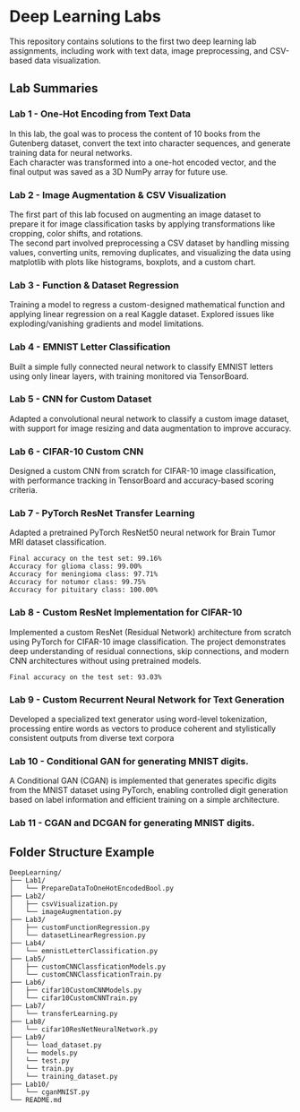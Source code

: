# Deep Learning Labs

This repository contains solutions to the first two deep learning lab assignments, including work with text data, image preprocessing, and CSV-based data visualization.

## Lab Summaries

### Lab 1 - One-Hot Encoding from Text Data

In this lab, the goal was to process the content of 10 books from the Gutenberg dataset, convert the text into character sequences, and generate training data for neural networks.  
Each character was transformed into a one-hot encoded vector, and the final output was saved as a 3D NumPy array for future use.

### Lab 2 - Image Augmentation & CSV Visualization

The first part of this lab focused on augmenting an image dataset to prepare it for image classification tasks by applying transformations like cropping, color shifts, and rotations.  
The second part involved preprocessing a CSV dataset by handling missing values, converting units, removing duplicates, and visualizing the data using matplotlib with plots like histograms, boxplots, and a custom chart.

### Lab 3 - Function & Dataset Regression

Training a model to regress a custom-designed mathematical function and applying linear regression on a real Kaggle dataset. Explored issues like exploding/vanishing gradients and model limitations.

### Lab 4 - EMNIST Letter Classification

Built a simple fully connected neural network to classify EMNIST letters using only linear layers, with training monitored via TensorBoard.

### Lab 5 - CNN for Custom Dataset

Adapted a convolutional neural network to classify a custom image dataset, with support for image resizing and data augmentation to improve accuracy.

### Lab 6 - CIFAR-10 Custom CNN

Designed a custom CNN from scratch for CIFAR-10 image classification, with performance tracking in TensorBoard and accuracy-based scoring criteria.

### Lab 7 - PyTorch ResNet Transfer Learning 

Adapted a pretrained PyTorch ResNet50 neural network for Brain Tumor MRI dataset classification.

```
Final accuracy on the test set: 99.16%
Accuracy for glioma class: 99.00%
Accuracy for meningioma class: 97.71%
Accuracy for notumor class: 99.75%
Accuracy for pituitary class: 100.00%
```

### Lab 8 - Custom ResNet Implementation for CIFAR-10 

Implemented a custom ResNet (Residual Network) architecture from scratch using PyTorch for CIFAR-10 image classification. The project demonstrates deep understanding of residual connections, skip connections, and modern CNN architectures without using pretrained models.

```
Final accuracy on the test set: 93.03%
```

### Lab 9 - Custom Recurrent Neural Network for Text Generation

Developed a specialized text generator using word-level tokenization, processing entire words as vectors to produce coherent and stylistically consistent outputs from diverse text corpora

### Lab 10 - Conditional GAN for generating MNIST digits.

A Conditional GAN (CGAN) is implemented that generates specific digits from the MNIST dataset using PyTorch, enabling controlled digit generation based on label information and efficient training on a simple architecture.

### Lab 11 - CGAN and DCGAN for generating MNIST digits.

## Folder Structure Example

```
DeepLearning/
├── Lab1/
│   └── PrepareDataToOneHotEncodedBool.py
├── Lab2/
│   ├── csvVisualization.py
│   └── imageAugmentation.py
├── Lab3/
│   ├── customFunctionRegression.py
│   └── datasetLinearRegression.py
├── Lab4/
│   └── emnistLetterClassification.py
├── Lab5/
│   ├── customCNNClassficationModels.py
│   └── customCNNClassficationTrain.py
├── Lab6/
│   ├── cifar10CustomCNNModels.py
│   └── cifar10CustomCNNTrain.py
├── Lab7/
│   └── transferLearning.py
├── Lab8/
│   └── cifar10ResNetNeuralNetwork.py
├── Lab9/
│   └── load_dataset.py
│   └── models.py
│   └── test.py
│   └── train.py
│   └── training_dataset.py
├── Lab10/
│   └── cganMNIST.py
└── README.md
```
